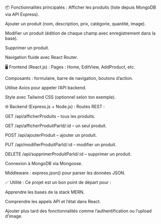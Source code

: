 📦 Fonctionnalités principales :
Afficher les produits (liste depuis MongoDB via API Express).

Ajouter un produit (nom, description, prix, catégorie, quantité, image).

Modifier un produit (édition de chaque champ avec enregistrement dans la base).

Supprimer un produit.

Navigation fluide avec React Router.

🖥️ Frontend (React.js) :
Pages : Home, EditView, AddProduct, etc.

Composants : formulaire, barre de navigation, boutons d’action.

Utilise Axios pour appeler l’API backend.

Style avec Tailwind CSS (optionnel selon ton exemple).

🌐 Backend (Express.js + Node.js) :
Routes REST :

GET /api/afficherProduits – tous les produits.

GET /api/afficherProduitParId/:id – un seul produit.

POST /api/ajouterProduit – ajouter un produit.

PUT /api/modifierProduitParId/:id – modifier un produit.

DELETE /api/supprimerProduitParId/:id – supprimer un produit.

Connexion à MongoDB via Mongoose.

Middleware : express.json() pour parser les données JSON.

✅ Utilité :
Ce projet est un bon point de départ pour :

Apprendre les bases de la stack MERN.

Comprendre les appels API et l’état dans React.

Ajouter plus tard des fonctionnalités comme l’authentification ou l’upload d’image.
